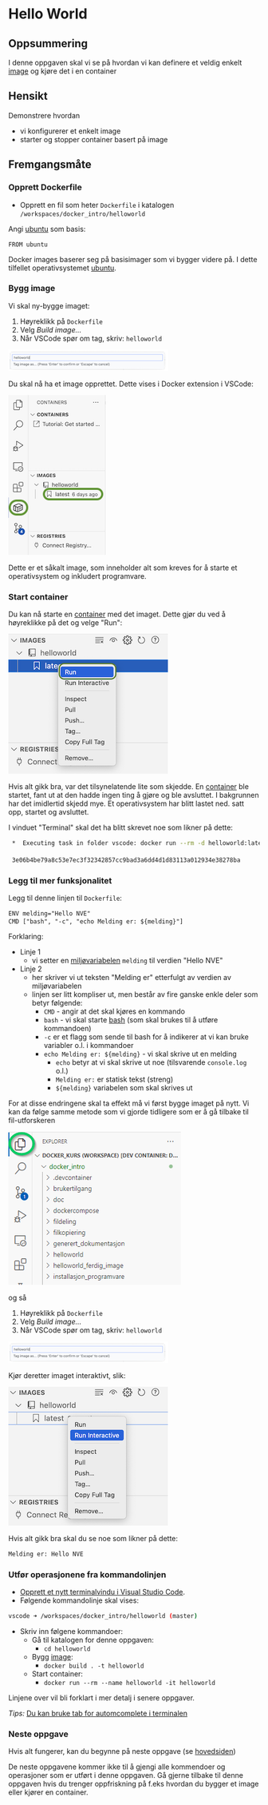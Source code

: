 

# Hello World

## Oppsummering

I denne oppgaven skal vi se på hvordan vi kan definere et veldig enkelt [image](../oss/hvaer_image.md) og kjøre det i en container

## Hensikt

Demonstrere hvordan 

- vi konfigurerer et enkelt image
- starter og stopper container basert på image

## Fremgangsmåte

### Opprett Dockerfile

- Opprett en fil som heter `Dockerfile` i katalogen `/workspaces/docker_intro/helloworld`


Angi [ubuntu](../oss/hvaer_ubuntu.md) som basis:

```
FROM ubuntu
```

Docker images baserer seg på basisimager som vi bygger videre på. I dette tilfellet operativsystemet [ubuntu](../oss/hvaer_ubuntu.md).

### Bygg image


Vi skal ny-bygge imaget:

1. Høyreklikk på `Dockerfile`
1. Velg *Build image...*
1. Når VSCode spør om tag, skriv: `helloworld`

![tag](./resources/tag.png)

Du skal nå ha et image opprettet. Dette vises i Docker extension i VSCode:

![](./resources/helloworldimage.png)

Dette er et såkalt image, som inneholder alt som kreves for å starte et operativsystem og inkludert programvare.

### Start container

Du kan nå starte en [container](../oss/hvaer_container.md) med det imaget. Dette gjør du ved å høyreklikke på det og velge "Run":

![](./resources/run.png)

Hvis alt gikk bra, var det tilsynelatende lite som skjedde. En [container](../oss/hvaer_container.md) ble startet, fant ut at den hadde ingen ting å gjøre og ble avsluttet. I bakgrunnen har det imidlertid skjedd mye. Et operativsystem har blitt lastet ned. satt opp, startet og avsluttet.

I vinduet "Terminal" skal det ha blitt skrevet noe som likner på dette:

```bash
 *  Executing task in folder vscode: docker run --rm -d helloworld:latest 

 3e06b4be79a8c53e7ec3f32342857cc9bad3a6dd4d1d83113a012934e38278ba
```

### Legg til mer funksjonalitet

Legg til denne linjen til `Dockerfile`:

```
ENV melding="Hello NVE"
CMD ["bash", "-c", "echo Melding er: ${melding}"]
```

Forklaring:

- Linje 1
    - vi setter en [miljøvariabelen](../oss/hvaer_miljovariabel.md) `melding` til verdien "Hello NVE"
- Linje 2
    - her skriver vi ut teksten "Melding er" etterfulgt av verdien av miljøvariabelen
    - linjen ser litt kompliser ut, men består av fire ganske enkle deler som betyr følgende:
        - `CMD` - angir at det skal kjøres en kommando
        - `bash` - vi skal starte [bash](../oss/hvaer_bash.md) (som skal brukes til å utføre kommandoen)
        - `-c` er et flagg som sende til bash for å indikerer at vi kan bruke variabler o.l. i kommandoer
        - `echo Melding er: ${melding}`  - vi skal skrive ut en melding
	        - `echo` betyr at vi skal skrive ut noe (tilsvarende `console.log` o.l.)
	        - `Melding er:` er statisk tekst (streng)
	        - `${melding}` variabelen som skal skrives ut

For at disse endringene skal ta effekt må vi først bygge imaget på nytt. Vi kan da følge samme metode som vi gjorde tidligere som er å gå tilbake til fil-utforskeren

![explorer](./resources/explorer.png)

og så

1. Høyreklikk på `Dockerfile`
2. Velg *Build image...*
3. Når VSCode spør om tag, skriv: `helloworld`

![tag](./resources/tag.png)

Kjør deretter imaget interaktivt, slik:

![](./resources/runinteractive.png)

Hvis alt gikk bra skal du se noe som likner på dette:

```bash
Melding er: Hello NVE
```

### Utfør operasjonene fra kommandolinjen

- [Opprett et nytt terminalvindu i Visual Studio Code](../oss/ny_terminal.md).
- Følgende kommandolinje skal vises:

```bash
vscode ➜ /workspaces/docker_intro/helloworld (master)
```

- Skriv inn følgene kommandoer:
    - Gå til katalogen for denne oppgaven:
        - `cd helloworld`
    - Bygg [image](../oss/hvaer_image.md):
        - `docker build . -t helloworld`
    - Start container:
        - `docker run --rm --name helloworld -it helloworld`

Linjene over vil bli forklart i mer detalj i senere oppgaver.

_Tips:_ [Du kan bruke tab for automcomplete i terminalen](../tips/terminal_autocomplete.md)



### Neste oppgave

Hvis alt fungerer, kan du begynne på neste oppgave (se [hovedsiden](../README.md))

De neste oppgavene kommer ikke til å gjengi alle kommendoer og operasjoner som er utført i denne oppgaven. Gå gjerne tilbake til denne oppgaven hvis du trenger oppfriskning på f.eks hvordan du bygger et image eller kjører en container.